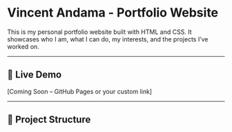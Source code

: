 # Vincent Andama - Portfolio Website

This is my personal portfolio website built with HTML and CSS. It showcases who I am, what I can do, my interests, and the projects I’ve worked on.

---

## 🔗 Live Demo
[Coming Soon – GitHub Pages or your custom link]

---

## 📁 Project Structure

